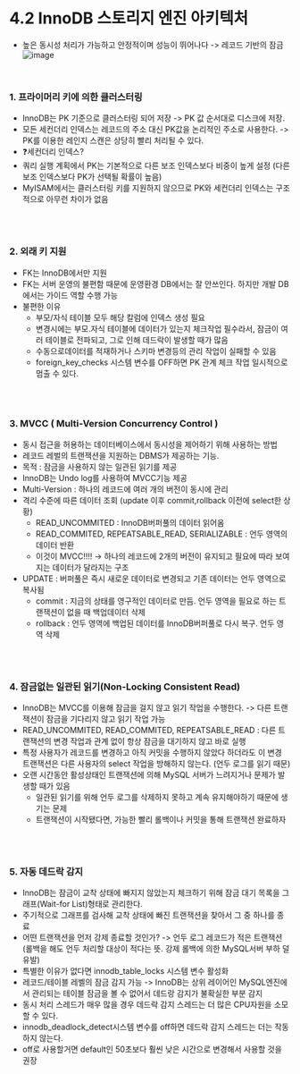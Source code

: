 # 4.2 InnoDB 스토리지 엔진 아키텍처 
- 높은 동시성 처리가 가능하고 안정적이며 성능이 뛰어나다 -> 레코드 기반의 잠금 
 ![image](https://user-images.githubusercontent.com/52403454/230769130-02709ac2-2caa-4993-a5d7-683a0ec1800c.png)

<br>

### 1. 프라이머리 키에 의한 클러스터링 
- InnoDB는 PK 기준으로 클러스터링 되어 저장 -> PK 값 순서대로 디스크에 저장.
- 모든 세컨더리 인덱스는 레코드의 주소 대신 PK값을 논리적인 주소로 사용한다.  -> PK를 이용한 레인지 스캔은 상당히 빨리 처리될 수 있다. 
- ❓세컨더리 인덱스?
- 쿼리 실행 계획에서 PK는 기본적으로 다른 보조 인덱스보다 비중이 높게 설정 (다른 보조 인덱스보다 PK가 선택될 확률이 높음)
- MyISAM에서는 클러스터링 키를 지원하지 않으므로 PK와 세컨더리 인덱스는 구조적으로 아무런 차이가 없음 

<br><br>

### 2. 외래 키 지원
- FK는 InnoDB에서만 지원 
- FK는 서버 운영의 불편함 때문에 운영환경 DB에서는 잘 안쓰인다. 하지만 개발 DB에서는 가이드 역할 수행 가능 
- 불편한 이유
  - 부모/자식 테이블 모두 해당 칼럼에 인덱스 생성 필요 
  - 변경시에는 부모.자식 테이블에 데이터가 있는지 체크작업 필수라서, 잠금이 여러 테이블로 전파되고, 그로 인해 데드락이 발생할 때가 많음
  - 수동으로데이터를 적재하거나 스키마 변경등의 관리 작업이 실패할 수 있음 
  - foreign_key_checks 시스템 변수를 OFF하면 PK 관계 체크 작업 일시적으로 멈출 수 있다. 

<br><br>
### 3. MVCC ( Multi-Version Concurrency Control )
- 동시 접근을 허용하는 데이터베이스에서 동시성을 제어하기 위해 사용하는 방법
- 레코드 레벌의 트랜잭션을 지원하는 DBMS가 제공하는 기능.
- 목적 : 잠금을 사용하지 않는 일관된 읽기를 제공
- InnoDB는 Undo log를 사용하여 MVCC기능 제공 
- Multi-Version : 하나의 레코드에 여러 개의 버전이 동시에 관리 
- 격리 수준에 따른 데이터 조회 (update 이후 commit,rollback 이전에 select한 상황)
  -  READ_UNCOMMITED : InnoDB버퍼풀의 데이터 읽어옴
  -  READ_COMMITED, REPEATSABLE_READ, SERIALIZABLE : 언두 영역의 데이터 반환 
  -  이것이 MVCC!!!! -> 하나의 레코드에 2개의 버전이 유지되고 필요에 따라 보여지는 데이터가 달라지는 구조 
- UPDATE : 버퍼풀은 즉시 새로운 데이터로 변경되고 기존 데이터는 언두 영역으로 복사됨 
  - commit : 지금의 상태를 영구적인 데이터로 만듬. 언두 영역을 필요로 하는 트랜잭션이 없을 때 백업데이터 삭제 
  - rollback : 언두 영역에 백업된 데이터를 InnoDB버퍼풀로 다시 복구. 언두 영역 삭제   

<br><br>
### 4. 잠금없는 일관된 읽기(Non-Locking Consistent Read)
- InnoDB는 MVCC를 이용해 잠금을 걸지 않고 읽기 작업을 수행한다.  -> 다른 트랜잭션이 잠금을 기다리지 않고 읽기 작업 가능 
- READ_UNCOMMITED, READ_COMMITED, REPEATSABLE_READ : 다른 트랜잭션의 변경 작업과 관계 없이 항상 잠금을 대기하지 않고 바로 실행 
- 특정 사용자가 레코드를 변경하고 아직 커밋을 수행하지 않았다 하더라도 이 변경 트랜잭션은 다른 사용자의 select 작업을 방해하지 않는다. (언두 로그를 읽기 때문) 
- 오랜 시간동안 활성상태인 트랜잭션에 의해 MySQL 서버가 느려지거나 문제가 발생할 때가 있음 
  - 일관된 읽기를 위해 언두 로그를 삭제하지 못하고 계속 유지해야하기 때문에 생기는 문제
  - 트랜잭션이 시작됐다면, 가능한 빨리 롤백이나 커밋을 통해 트랜잭션 완료하자 


<br><br>
### 5. 자동 데드락 감지 
- InnoDB는 잠금이 교착 상태에 빠지지 않았는지 체크하기 위해 잠금 대기 목록을 그래프(Wait-for List)형태로 관리한다. 
 - 주기적으로 그래프를 검사해 교착 상태에 빠진 트랜잭션을 찾아서 그 중 하나를 종료 
 - 어떤 트랜잭션을 먼저 강제 종료할 것인가? -> 언두 로그 레코드가 적은 트랜잭션 (롤백을 해도 언두 처리할 대상이 적다는 뜻. 강제 롤백에 의한 MySQL서버 부하 덜 유발)
- 특별한 이유가 없다면 innodb_table_locks 시스템 변수 활성화 
 - 레코드/테이블 레벨의 잠금 감지 가능 -> InnoDB는 상위 레이어인 MySQL엔진에서 관리되는 테이블 잠금을 볼 수 없어서 데드랑 감지가 불확실한 부분 감지 
- 동시 처리 스레드가 매우 많을 경우 데드락 감지 스레드는 더 많은 CPU자원을 소모할 수 있다. 
 - innodb_deadlock_detect시스템 변수를 off하면 데드락 감지 스레드는 더는 작동하지 않는다. 
 - off로 사용할거면 default인 50초보다 훨씬 낮은 시간으로 변경해서 사용할 것을 권장  
